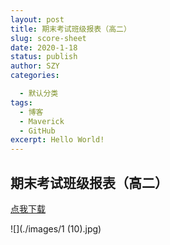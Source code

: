```yaml
---
layout: post
title: 期末考试班级报表（高二）
slug: score-sheet
date: 2020-1-18
status: publish
author: SZY
categories: 

  - 默认分类
tags: 
  - 博客
  - Maverick
  - GitHub
excerpt: Hello World!
---
```


## 期末考试班级报表（高二）

[点我下载](https://github.com/1357310795/Blog-With-GitHub-Boilerplate/blob/source/src/files/%E5%B5%8A%E5%B7%9E%E4%B8%AD%E5%AD%A6%E7%8F%AD%E7%BA%A7%E6%8A%A5%E8%A1%A8%EF%BC%88%E9%AB%98%E4%BA%8C%EF%BC%89.zip?raw=true)

![](./images/1 (10).jpg)